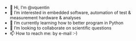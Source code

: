 - 👋 Hi, I’m @vquentin
- 👀 I’m interested in embedded software, automation of test & measurement hardware & analyses
- 🌱 I’m currently learning how to better program in Python
- 💞️ I’m looking to collaborate on scientific questions
- 📫 How to reach me: by e-mail :-)

<!---
vquentin/vquentin is a ✨ special ✨ repository because its `README.md` (this file) appears on your GitHub profile.
You can click the Preview link to take a look at your changes.
--->
